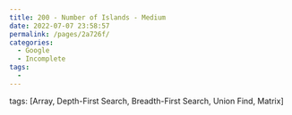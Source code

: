 ```yaml
---
title: 200 - Number of Islands - Medium
date: 2022-07-07 23:58:57
permalink: /pages/2a726f/
categories:
  - Google
  - Incomplete
tags:
  - 
---
```

tags: [Array, Depth-First Search, Breadth-First Search, Union Find, Matrix]